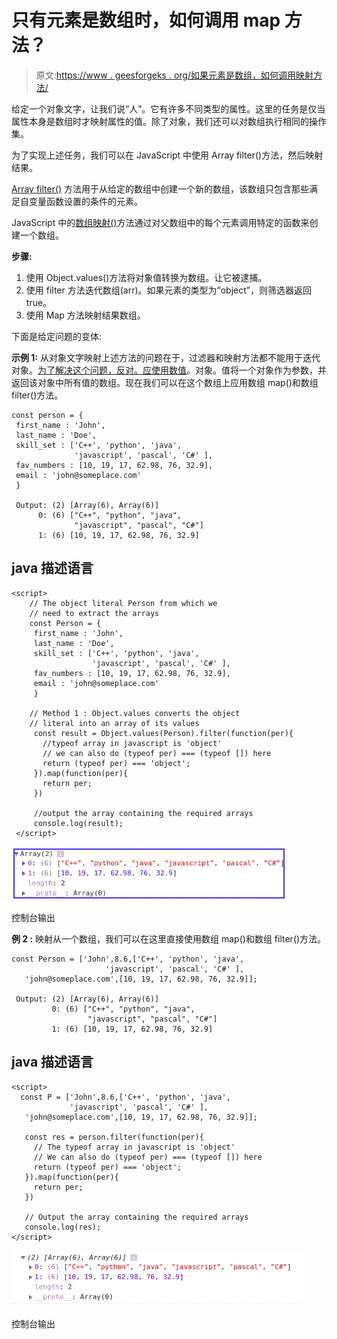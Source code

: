 # 只有元素是数组时，如何调用 map 方法？

> 原文:[https://www . geesforgeks . org/如果元素是数组，如何调用映射方法/](https://www.geeksforgeeks.org/how-to-call-the-map-method-only-if-the-element-is-an-array/)

给定一个对象文字，让我们说“人”。它有许多不同类型的属性。这里的任务是仅当属性本身是数组时才映射属性的值。除了对象，我们还可以对数组执行相同的操作集。

为了实现上述任务，我们可以在 JavaScript 中使用 Array filter()方法，然后映射结果。

[Array filter()](https://www.geeksforgeeks.org/javascript-array-filter/) 方法用于从给定的数组中创建一个新的数组，该数组只包含那些满足自变量函数设置的条件的元素。

JavaScript 中的[数组映射()](https://www.geeksforgeeks.org/javascript-array-map-method/)方法通过对父数组中的每个元素调用特定的函数来创建一个数组。

**步骤:**

1.  使用 Object.values()方法将对象值转换为数组。让它被逮捕。
2.  使用 filter 方法迭代数组(arr)。如果元素的类型为“object”，则筛选器返回 true。
3.  使用 Map 方法映射结果数组。

下面是给定问题的变体:

**示例 1:** 从对象文字映射上述方法的问题在于，过滤器和映射方法都不能用于迭代对象。[为了解决这个问题，反对。应使用数值](https://www.geeksforgeeks.org/object-values-javascript/)。对象。值将一个对象作为参数，并返回该对象中所有值的数组。现在我们可以在这个数组上应用数组 map()和数组 filter()方法。

```
const person = {
 first_name : 'John',
 last_name : 'Doe',
 skill_set : ['C++', 'python', 'java', 
              'javascript', 'pascal', 'C#' ],
 fav_numbers : [10, 19, 17, 62.98, 76, 32.9],
 email : 'john@someplace.com'
 }

 Output: (2) [Array(6), Array(6)]
      0: (6) ["C++", "python", "java",
              "javascript", "pascal", "C#"]
      1: (6) [10, 19, 17, 62.98, 76, 32.9]
```

## java 描述语言

```
<script>
    // The object literal Person from which we
    // need to extract the arrays
    const Person = {
     first_name : 'John',
     last_name : 'Doe',
     skill_set : ['C++', 'python', 'java',
                  'javascript', 'pascal', 'C#' ],
     fav_numbers : [10, 19, 17, 62.98, 76, 32.9],
     email : 'john@someplace.com'
     }

    // Method 1 : Object.values converts the object
    // literal into an array of its values
     const result = Object.values(Person).filter(function(per){
       //typeof array in javascript is 'object'
       // we can also do (typeof per) === (typeof []) here
       return (typeof per) === 'object';
     }).map(function(per){
       return per;
     })

     //output the array containing the required arrays
     console.log(result);
 </script>
```

![](img/3985051d32857ca58a29a21806351d96.png)

控制台输出

**例 2 :** 映射从一个数组，我们可以在这里直接使用数组 map()和数组 filter()方法。

```
const Person = ['John',8.6,['C++', 'python', 'java', 
                     'javascript', 'pascal', 'C#' ],
   'john@someplace.com',[10, 19, 17, 62.98, 76, 32.9]];

 Output: (2) [Array(6), Array(6)]
         0: (6) ["C++", "python", "java", 
                 "javascript", "pascal", "C#"]
         1: (6) [10, 19, 17, 62.98, 76, 32.9]      
```

## java 描述语言

```
<script>
  const P = ['John',8.6,['C++', 'python', 'java',
             'javascript', 'pascal', 'C#' ],
   'john@someplace.com',[10, 19, 17, 62.98, 76, 32.9]];

   const res = person.filter(function(per){
     // The typeof array in javascript is 'object'
     // We can also do (typeof per) === (typeof []) here
     return (typeof per) === 'object';
   }).map(function(per){
     return per;
   })

   // Output the array containing the required arrays
   console.log(res);
</script>
```

![](img/e65b74ce0d9e8ff94fce11776fd46f98.png)

控制台输出